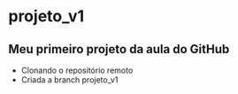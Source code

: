 # projeto_v1

## Meu primeiro projeto da aula do GitHub

- Clonando o repositório remoto
- Criada a branch projeto_v1